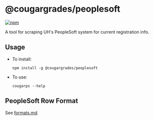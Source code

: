 # @cougargrades/peoplesoft

[![npm](https://img.shields.io/npm/v/@cougargrades/peoplesoft)](https://www.npmjs.com/@cougargrades/peoplesoft)

A tool for scraping UH's PeopleSoft system for current registration info.

## Usage

- To install:

    `npm install -g @cougargrades/peoplesoft`

- To use:

    `cougarps --help`

## PeopleSoft Row Format

See [formats.md](doc/formats.md).